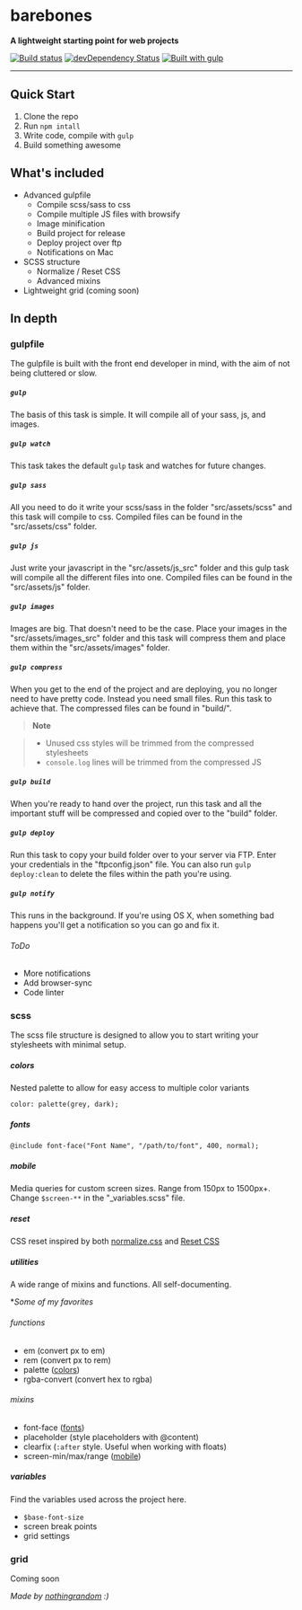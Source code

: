 # barebones

**A lightweight starting point for web projects**

[![Build status](https://travis-ci.org/nothingrandom/barebones.svg?branch=master)](https://travis-ci.org/nothingrandom/barebones)
[![devDependency Status](https://david-dm.org/nothingrandom/barebones/dev-status.svg)](https://david-dm.org/nothingrandom/barebones#info=devDependencies)
[![Built with gulp](http://nothingrandom.com/images/built-gulp.png)](http://gulpjs.com/)

----------

## Quick Start
1. Clone the repo
2. Run `npm intall`
3. Write code, compile with `gulp`
4. Build something awesome

## What's included
- Advanced gulpfile
  - Compile scss/sass to css
  - Compile multiple JS files with browsify
  - Image minification
  - Build project for release
  - Deploy project over ftp
  - Notifications on Mac
- SCSS structure
  - Normalize / Reset CSS
  - Advanced mixins
- Lightweight grid (coming soon)

## In depth
### gulpfile
The gulpfile is built with the front end developer in mind, with the aim of not being cluttered or slow.

##### `gulp`
The basis of this task is simple. It will compile all of your sass, js, and images.

##### `gulp watch`
This task takes the default `gulp` task and watches for future changes.

##### `gulp sass`
All you need to do it write your scss/sass in the folder "src/assets/scss" and this task will compile to css. Compiled files can be found in the "src/assets/css" folder.

##### `gulp js`
Just write your javascript in the "src/assets/js_src" folder and this gulp task will compile all the different files into one. Compiled files can be found in the "src/assets/js" folder.

##### `gulp images`
Images are big. That doesn't need to be the case. Place your images in the "src/assets/images_src" folder and this task will compress them and place them within the "src/assets/images" folder.

##### `gulp compress`
When you get to the end of the project and are deploying, you no longer need to have pretty code. Instead you need small files. Run this task to achieve that. The compressed files can be found in "build/".

> **Note**

> - Unused css styles will be trimmed from the compressed stylesheets
> - `console.log` lines will be trimmed from the compressed JS

##### `gulp build`
When you're ready to hand over the project, run this task and all the important stuff will be compressed and copied over to the "build" folder.

##### `gulp deploy`
Run this task to copy your build folder over to your server via FTP. Enter your credentials in the "ftpconfig.json" file. You can also run `gulp deploy:clean` to delete the files within the path you're using.

##### `gulp notify`
This runs in the background. If you're using OS X, when something bad happens you'll get a notification so you can go and fix it.

###### ToDo
- More notifications
- Add browser-sync
- Code linter

### scss
The scss file structure is designed to allow you to start writing your stylesheets with minimal setup.

##### colors
Nested palette to allow for easy access to multiple color variants

`color: palette(grey, dark);`

##### fonts
`@include font-face("Font Name", "/path/to/font", 400, normal);`

##### mobile
Media queries for custom screen sizes. Range from 150px to 1500px+. Change `$screen-**` in the "_variables.scss" file.

##### reset
CSS reset inspired by both [normalize.css](http://necolas.github.io/normalize.css/) and [Reset CSS](http://meyerweb.com/eric/tools/css/reset/)

##### utilities
A wide range of mixins and functions. All self-documenting.

**Some of my favorites*
###### functions
- em (convert px to em)
- rem (convert px to rem)
- palette ([colors](#colors))
- rgba-convert (convert hex to rgba)

###### mixins
- font-face ([fonts](#fonts))
- placeholder (style placeholders with @content)
- clearfix (`:after` style. Useful when working with floats)
- screen-min/max/range ([mobile](#mobile))

##### variables
Find the variables used across the project here.
- `$base-font-size`
- screen break points
- grid settings

### grid
Coming soon

_Made by [nothingrandom](http://nothingrandom.com) :)_
